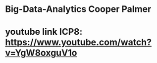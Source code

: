 # Big-Data-Analytics Cooper Palmer
# youtube link ICP8: https://www.youtube.com/watch?v=YgW8oxguV1o
